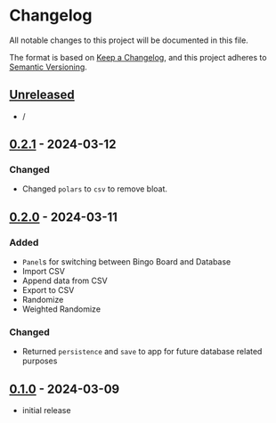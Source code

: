 # Changelog

All notable changes to this project will be documented in this file.

The format is based on [Keep a Changelog],
and this project adheres to [Semantic Versioning].

## [Unreleased]

- /

## [0.2.1] - 2024-03-12

### Changed

- Changed `polars` to `csv` to remove bloat.


## [0.2.0] - 2024-03-11

### Added

- `Panel`s for switching between Bingo Board and Database
- Import CSV
- Append data from CSV
- Export to CSV
- Randomize
- Weighted Randomize

### Changed

- Returned `persistence` and `save` to app for future database related purposes


## [0.1.0] - 2024-03-09

- initial release

<!-- Links -->
[keep a changelog]: https://keepachangelog.com/en/1.0.0/
[semantic versioning]: https://semver.org/spec/v2.0.0.html

<!-- Versions -->
[unreleased]: https://github.com/Angry-Maid/bingosync-gen/compare/v0.2.1...HEAD
[0.2.1]: https://github.com/Angry-Maid/bingosync-gen/compare/v0.2.0...v0.2.1
[0.2.0]: https://github.com/Angry-Maid/bingosync-gen/compare/v0.1.0...v0.2.0
[0.1.0]: https://github.com/Angry-Maid/bingosync-gen/releases/tag/v0.1.0
